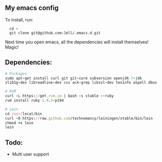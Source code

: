 ## My emacs config

To install, run:

      cd ~
      git clone git@github.com:Jell/.emacs.d.git

Next time you open emacs, all the dependencies will install
themselves! Magic!

## Dependencies:

````ruby
# Packages
sudo apt-get install curl git git-core subversion openjdk-7-jdk
zlib1g-dev libreadline-dev cvs ack-grep libssl-dev texinfo aspell dbus

# RVM
curl -L https://get.rvm.io | bash -s stable --ruby
rvm install ruby-1.9.3-p194

# Lein
cd /usr/local/bin
curl -O https://raw.github.com/technomancy/leiningen/stable/bin/lein
chmod +x lein
lein
````

## Todo:
- Multi user support
